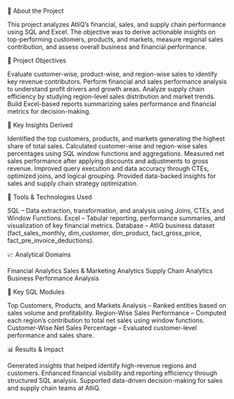 🏢 About the Project

This project analyzes AtliQ’s financial, sales, and supply chain performance using SQL and Excel.
The objective was to derive actionable insights on top-performing customers, products, and markets, measure regional sales contribution, and assess overall business and financial performance.

🎯 Project Objectives

Evaluate customer-wise, product-wise, and region-wise sales to identify key revenue contributors.
Perform financial and sales performance analysis to understand profit drivers and growth areas.
Analyze supply chain efficiency by studying region-level sales distribution and market trends.
Build Excel-based reports summarizing sales performance and financial metrics for decision-making.

🧠 Key Insights Derived

Identified the top customers, products, and markets generating the highest share of total sales.
Calculated customer-wise and region-wise sales percentages using SQL window functions and aggregations.
Measured net sales performance after applying discounts and adjustments to gross revenue.
Improved query execution and data accuracy through CTEs, optimized joins, and logical grouping.
Provided data-backed insights for sales and supply chain strategy optimization.

🧰 Tools & Technologies Used

SQL – Data extraction, transformation, and analysis using Joins, CTEs, and Window Functions.
Excel – Tabular reporting, performance summaries, and visualization of key financial metrics.
Database – AtliQ business dataset (fact_sales_monthly, dim_customer, dim_product, fact_gross_price, fact_pre_invoice_deductions).

📈 Analytical Domains

Financial Analytics
Sales & Marketing Analytics
Supply Chain Analytics
Business Performance Analysis

📑 Key SQL Modules

Top Customers, Products, and Markets Analysis – Ranked entities based on sales volume and profitability.
Region-Wise Sales Performance – Computed each region’s contribution to total net sales using window functions.
Customer-Wise Net Sales Percentage – Evaluated customer-level performance and sales share.

📊 Results & Impact

Generated insights that helped identify high-revenue regions and customers.
Enhanced financial visibility and reporting efficiency through structured SQL analysis.
Supported data-driven decision-making for sales and supply chain teams at AtliQ.
